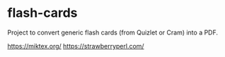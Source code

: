 # flash-cards
Project to convert generic flash cards (from Quizlet or Cram) into a PDF.


https://miktex.org/
https://strawberryperl.com/
